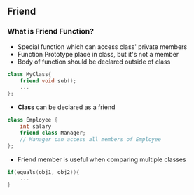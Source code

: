 ## Friend
### What is Friend Function?
- Special function which can access class' private members
- Function Prototype place in class, but it's not a member
- Body of function should be declared outside of class
```cpp
class MyClass{
    friend void sub();
    ...
};
```
- **Class** can be declared as a friend
```cpp
class Employee {
    int salary
    friend class Manager;
    // Manager can access all members of Employee
};
```
- Friend member is useful when comparing multiple classes
```cpp
if(equals(obj1, obj2)){
    ...
}
```
